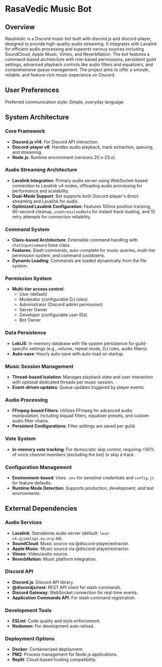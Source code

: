 # RasaVedic Music Bot

## Overview
RasaVedic is a Discord music bot built with discord.js and discord-player, designed to provide high-quality audio streaming. It integrates with Lavalink for efficient audio processing and supports various sources including SoundCloud, Apple Music, Vimeo, and ReverbNation. The bot features a command-based architecture with role-based permissions, persistent guild settings, advanced playback controls like audio filters and equalizers, and comprehensive queue management. The project aims to offer a smooth, reliable, and feature-rich music experience on Discord.

## User Preferences
Preferred communication style: Simple, everyday language.

## System Architecture

### Core Framework
- **Discord.js v14**: For Discord API interaction.
- **Discord-player v6**: Handles audio playback, track extraction, queuing, and streaming.
- **Node.js**: Runtime environment (versions 20.x-23.x).

### Audio Streaming Architecture
- **Lavalink Integration**: Primary audio server using WebSocket-based connection to Lavalink v4 nodes, offloading audio processing for performance and scalability.
- **Dual-Mode Support**: Bot supports both Discord-player's direct streaming and Lavalink for audio.
- **Optimized Lavalink Configuration**: Features 100ms position tracking, 60-second cleanup, `useUnresolvedData` for instant track loading, and 10 retry attempts for connection reliability.

### Command System
- **Class-based Architecture**: Extensible command handling with `ChatInputCommand` base class.
- **Features**: Slash commands, auto-complete for music queries, multi-tier permission system, and command cooldowns.
- **Dynamic Loading**: Commands are loaded dynamically from the file system.

### Permission System
- **Multi-tier access control**:
    - User (default)
    - Moderator (configurable DJ roles)
    - Administrator (Discord admin permission)
    - Server Owner
    - Developer (configurable user IDs)
    - Bot Owner

### Data Persistence
- **LokiJS**: In-memory database with file system persistence for guild-specific settings (e.g., volume, repeat mode, DJ roles, audio filters).
- **Auto-save**: Hourly auto-save with auto-load on startup.

### Music Session Management
- **Thread-based Isolation**: Manages playback state and user interaction with optional dedicated threads per music session.
- **Event-driven updates**: Queue updates triggered by player events.

### Audio Processing
- **FFmpeg-based Filters**: Utilizes FFmpeg for advanced audio manipulation, including biquad filters, equalizer presets, and custom audio filter chains.
- **Persistent Configurations**: Filter settings are saved per guild.

### Vote System
- **In-memory vote tracking**: For democratic skip control, requiring >50% of voice channel members (excluding the bot) to skip a track.

### Configuration Management
- **Environment-based**: Uses `.env` for sensitive credentials and `config.js` for feature defaults.
- **Runtime Mode Detection**: Supports production, development, and test environments.

## External Dependencies

### Audio Services
- **Lavalink**: Standalone audio server (default: `lava-v4.ajieblogs.eu.org:80`).
- **SoundCloud**: Music source via @discord-player/extractor.
- **Apple Music**: Music source via @discord-player/extractor.
- **Vimeo**: Video/audio source.
- **ReverbNation**: Music platform integration.

### Discord API
- **Discord.js**: Discord API library.
- **@discordjs/rest**: REST API client for slash commands.
- **Discord Gateway**: WebSocket connection for real-time events.
- **Application Commands API**: For slash command registration.

### Development Tools
- **ESLint**: Code quality and style enforcement.
- **Nodemon**: For development auto-reload.

### Deployment Options
- **Docker**: Containerized deployment.
- **PM2**: Process management for Node.js applications.
- **Replit**: Cloud-based hosting compatibility.